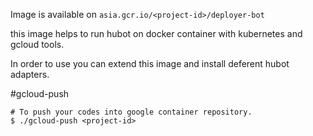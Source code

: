 Image is available on `asia.gcr.io/<project-id>/deployer-bot`

this image helps to run hubot on docker container with kubernetes and gcloud tools.

In order to use you can extend this image and install deferent hubot adapters.


#gcloud-push
```
# To push your codes into google container repository.
$ ./gcloud-push <project-id>
```
